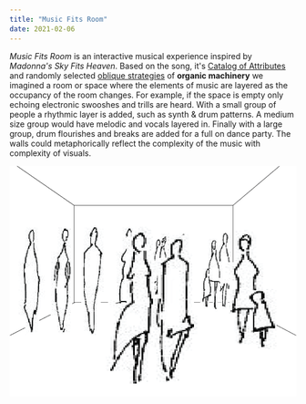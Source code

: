 ```yaml
---
title: "Music Fits Room"
date: 2021-02-06
---
```

*Music Fits Room* is an interactive musical experience inspired by *Madonna's Sky Fits Heaven*. Based on the song, it's [Catalog of Attributes](https://makingmusic.ableton.com/catalog-of-attributes) and randomly selected [oblique strategies](https://www.joshharrison.net/oblique-strategies/) of **organic machinery** we imagined a room or space where the elements of music are layered as the occupancy of the room changes. For example, if the space is empty only echoing electronic swooshes and trills are heard. With a small group of people a rhythmic layer is added, such as synth & drum patterns. A medium size group would have melodic and vocals layered in. Finally with a large group, drum flourishes and breaks are added for a full on dance party. The walls could metaphorically reflect the complexity of the music with complexity of visuals.

![](/images/roomFitsMusic.png)